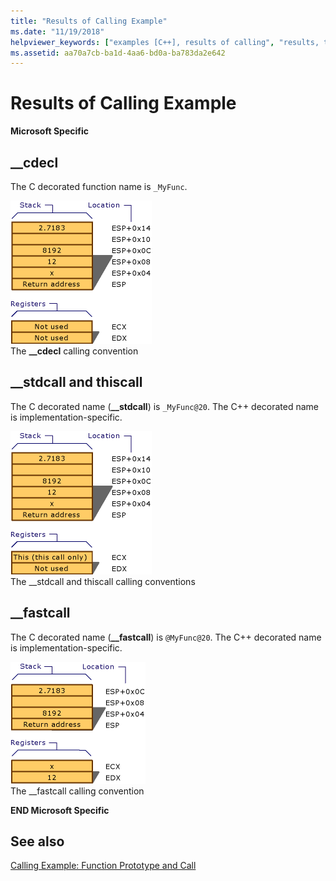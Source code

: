 ```yaml
---
title: "Results of Calling Example"
ms.date: "11/19/2018"
helpviewer_keywords: ["examples [C++], results of calling", "results, thiscall call", "results, __fastcall keyword call", "results, __cdecl call", "results, __stdcall call"]
ms.assetid: aa70a7cb-ba1d-4aa6-bd0a-ba783da2e642
---
```

# Results of Calling Example

**Microsoft Specific**

## __cdecl

The C decorated function name is `_MyFunc`.

![CDECL calling convention](../cpp/media/vc37i01.gif "CDECL calling convention") <br/>
The **__cdecl** calling convention

## __stdcall and thiscall

The C decorated name (**__stdcall**) is `_MyFunc@20`. The C++ decorated name is implementation-specific.

![&#95;&#95;stdcall and thiscall calling conventions](../cpp/media/vc37i02.gif "&#95;&#95;stdcall and thiscall calling conventions") <br/>
The __stdcall and thiscall calling conventions

## __fastcall

The C decorated name (**__fastcall**) is `@MyFunc@20`. The C++ decorated name is implementation-specific.

![Calling convention for &#95;&#95;fastcall](../cpp/media/vc37i03.gif "Calling convention for &#95;&#95;fastcall") <br/>
The __fastcall calling convention

**END Microsoft Specific**

## See also

[Calling Example: Function Prototype and Call](../cpp/calling-example-function-prototype-and-call.md)

